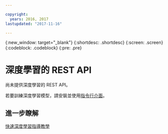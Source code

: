 ```yaml
---

copyright:
  years: 2016, 2017
lastupdated: "2017-11-16"

---
```

{:new_window: target="_blank"}
{:shortdesc: .shortdesc}
{:screen: .screen}
{:codeblock: .codeblock}
{:pre: .pre}

# 深度學習的 REST API

尚未提供深度學習的 REST API。

若要訓練深度學習模型，請安裝並使用[指令行介面](ml_dlaas_environment.html)。

## 進一步瞭解

[快速深度學習指導教學](https://www.ibm.com/blogs/watson/2016/10/quick-deep-learning-tutorial/)
